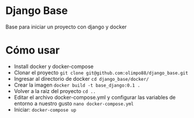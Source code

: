 # Django Base
Base para iniciar un proyecto con django y docker


# Cómo usar
- Install docker y docker-compose
- Clonar el proyecto ```git clone git@github.com:olimpo88/django_base.git```
- Ingresar al directorio de docker ```cd django_base/docker/```
- Crear la imagen ```docker build -t base_django:0.1 .```
- Volver a la raiz del proyecto ```cd ..```
- Editar el archivo docker-compose.yml y configurar las variables de entorno a nuestro gusto ```nano docker-compose.yml```
- Iniciar: ```docker-compose up```


